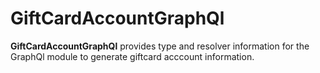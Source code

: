 # GiftCardAccountGraphQl

**GiftCardAccountGraphQl** provides type and resolver information for the GraphQl module
to generate giftcard acccount information.
